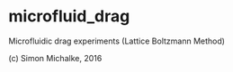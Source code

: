 # microfluid_drag
Microfluidic drag experiments (Lattice Boltzmann Method)

(c) Simon Michalke, 2016
